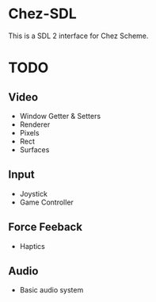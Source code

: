 # Chez-SDL
This is a SDL 2 interface for Chez Scheme.

# TODO
## Video
* Window Getter & Setters
* Renderer
* Pixels
* Rect
* Surfaces

## Input
* Joystick
* Game Controller

## Force Feeback
* Haptics

## Audio
* Basic audio system
